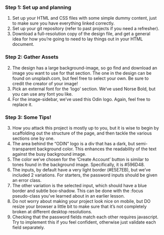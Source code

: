 ### Step 1: Set up and planning

1. Set up your HTML and CSS files with some simple dummy content, just to make sure you have everything linked correctly.
1. Set up your git repository (refer to past projects if you need a refresher).
1. Download a full-resolution copy of the design file, and get a general idea for how you’re going to need to lay things out in your HTML document.

### Step 2: Gather Assets

2. The design has a large background-image, so go find and download an image you want to use for that section. The one in the design can be found on unsplash.com, but feel free to select your own. Be sure to credit the creator of your image!
2. Pick an external font for the ‘logo’ section. We’ve used Norse Bold, but you can use any font you like.
2. For the image-sidebar, we’ve used this Odin logo. Again, feel free to replace it.

### Step 3: Some Tips!

3. How you attack this project is mostly up to you, but it is wise to begin by scaffolding out the structure of the page, and then tackle the various sections one by one.
3. The area behind the “ODIN” logo is a div that has a dark, but semi-transparent background color. This enhances the readability of the text against the busy background image.
3. The color we’ve chosen for the ‘Create Account’ button is similar to tones found in the background image. Specifically, it is #596D48.
3. The inputs, by default have a very light border (#E5E7EB), but we’ve included 2 variations. For starters, the password inputs should be given an error class.
3. The other variation is the selected input, which should have a blue border and subtle box-shadow. This can be done with the :focus pseudo-class you’ve learned about in an earlier lesson.
3. Do not worry about making your project look nice on mobile, but DO resize your browser a little bit to make sure that it’s not completely broken at different desktop resolutions.
3. Checking that the password fields match each other requires javascript. Try to implement this if you feel confident, otherwise just validate each field separately.